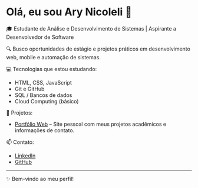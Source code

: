 # Olá, eu sou Ary Nicoleli 👋

🎓 Estudante de Análise e Desenvolvimento de Sistemas | Aspirante a Desenvolvedor de Software

🔍 Busco oportunidades de estágio e projetos práticos em desenvolvimento web, mobile e automação de sistemas.

💻 Tecnologias que estou estudando:

- HTML, CSS, JavaScript
- Git e GitHub
- SQL / Bancos de dados
- Cloud Computing (básico)

🚀 Projetos:

- [Portfólio Web](https://ary-nicoleli.github.io/portfolio-web/) – Site pessoal com meus projetos acadêmicos e informações de contato.

📫 Contato:

- [LinkedIn](https://www.linkedin.com/in/ary-nicoleli)
- [GitHub](https://github.com/Ary-Nicoleli)

---

✨ Bem-vindo ao meu perfil!
